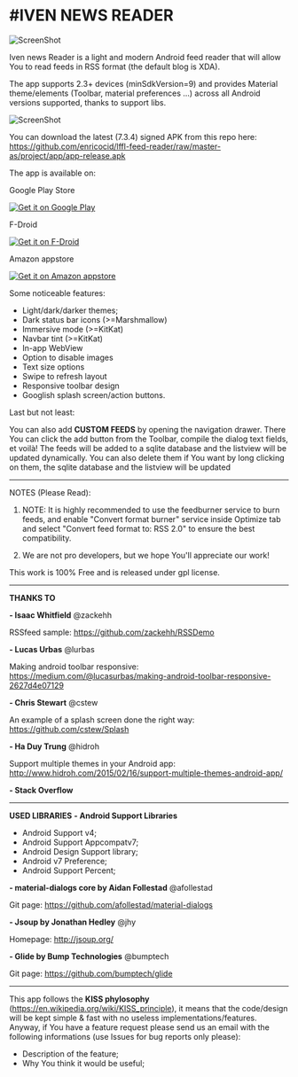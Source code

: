 #IVEN NEWS READER
================


![ScreenShot](https://raw.githubusercontent.com/enricocid/lffl-feed-reader/master-as/art/header.png)

Iven news Reader is a light and modern Android feed reader that will allow You to read feeds in RSS format (the default blog is XDA).

The app supports 2.3+ devices (minSdkVersion=9) and provides Material theme/elements (Toolbar, material preferences ...) across all Android versions supported, thanks to support libs.


![ScreenShot](https://raw.githubusercontent.com/enricocid/lffl-feed-reader/master-as/art/showcase.png)


You can download the latest (7.3.4) signed APK from this repo here: https://github.com/enricocid/lffl-feed-reader/raw/master-as/project/app/app-release.apk

The app is available on:

Google Play Store

<a href="https://play.google.com/store/apps/details?id=com.iven.lfflfeedreader">
  <img alt="Get it on Google Play"       src="https://raw.githubusercontent.com/enricocid/Stores_badges/master/gplay.png" />
</a>

F-Droid

<a href="https://f-droid.org/repository/browse/?fdid=com.iven.lfflfeedreader">
  <img alt="Get it on F-Droid"       src="https://raw.githubusercontent.com/enricocid/Stores_badges/master/fdroid.png" />
</a>

Amazon appstore

<a href="http://www.amazon.com/Iven-News-Reader/dp/B01AZHMA28/ref=sr_1_1?s=mobile-apps&ie=UTF8&qid=1453576505&sr=1-1&keywords=iven+news+reader">
  <img alt="Get it on Amazon appstore"       src="https://raw.githubusercontent.com/enricocid/Stores_badges/master/amazon.png" />
</a>



Some noticeable features:

- Light/dark/darker themes;
- Dark status bar icons (>=Marshmallow)
- Immersive mode (>=KitKat)
- Navbar tint (>=KitKat)
- In-app WebView
- Option to disable images
- Text size options
- Swipe to refresh layout
- Responsive toolbar design
- Googlish splash screen/action buttons.

Last but not least:

You can also add **CUSTOM FEEDS** by opening the navigation drawer. There You can click the add button from the Toolbar, compile the dialog text fields, et voilà! The feeds will be added to a sqlite database and the listview will be updated dynamically. 
You can also delete them if You want by long clicking on them, the sqlite database and the listview will be updated  



--------------------
NOTES (Please Read):

1. NOTE: It is highly recommended to use the feedburner service to burn feeds, and enable "Convert format burner" service inside Optimize tab and select "Convert feed format to: RSS 2.0" to ensure the best compatibility.

2. We are not pro developers, but we hope You'll appreciate our work!


This work is 100% Free and is released under gpl license.



-------------
**THANKS TO**

**- Isaac Whitfield**
@zackehh

RSSfeed sample:
https://github.com/zackehh/RSSDemo

**- Lucas Urbas**
@lurbas

Making android toolbar responsive: 
https://medium.com/@lucasurbas/making-android-toolbar-responsive-2627d4e07129

**- Chris Stewart**
@cstew

An example of a splash screen done the right way: 
https://github.com/cstew/Splash

**- Ha Duy Trung**
@hidroh

Support multiple themes in your Android app:
http://www.hidroh.com/2015/02/16/support-multiple-themes-android-app/

**- Stack Overflow**


-------------------
**USED LIBRARIES**
**- Android Support Libraries**
- Android Support v4;
- Android Support Appcompatv7;
- Android Design Support library;
- Android v7 Preference;
- Android Support Percent;

**- material-dialogs core by Aidan Follestad**
@afollestad

Git page:
https://github.com/afollestad/material-dialogs

**- Jsoup by Jonathan Hedley**
@jhy

Homepage:
http://jsoup.org/

**- Glide by Bump Technologies**
@bumptech

Git page:
https://github.com/bumptech/glide


-------------------
This app follows the **KISS phylosophy** (https://en.wikipedia.org/wiki/KISS_principle), it means that the code/design will be kept simple & fast with no useless implementations/features.
Anyway, if You have a feature request please send us an email with the following informations (use Issues for bug reports only please):

- Description of the feature;
- Why You think it would be useful;
